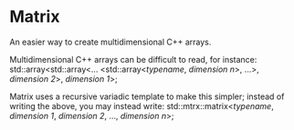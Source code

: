 # Matrix
An easier way to create multidimensional C++ arrays.

Multidimensional C++ arrays can be difficult to read, for instance: 
  std::array<std::array<... <std::array<*typename*, *dimension n*>, ...>, *dimension 2*>, *dimension 1*>;
  
Matrix uses a recursive variadic template to make this simpler; instead of writing the above, you may instead write:
  std::mtrx::matrix<*typename*, *dimension 1*, *dimension 2*, ..., *dimension n*>;
